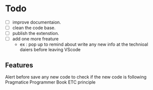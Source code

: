# Todo

- [ ] improve documentaion.
- [ ] clean the code base.
- [ ] publish the extenstion.
- [ ] add one more freature
  - ex : pop up to remind about write any new info at the technioal daiers before leaving VScode

## Features

Alert before save any new code to check if the new code is following Pragmatice Programmer Book ETC principle
